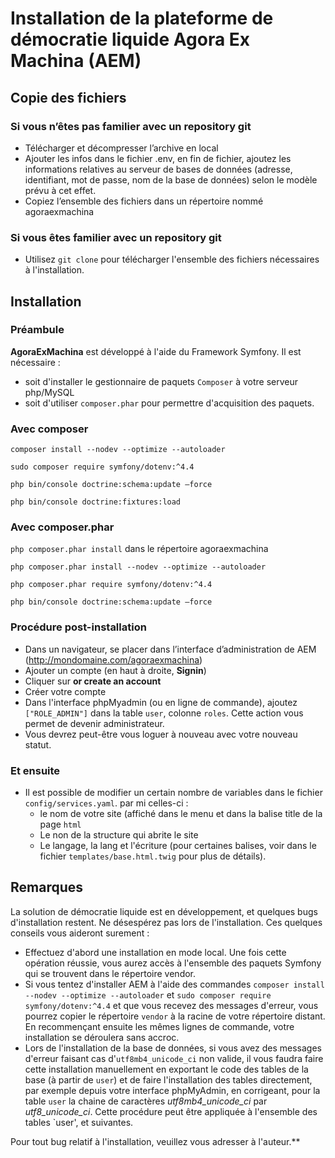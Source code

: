 # Installation de la plateforme de démocratie liquide Agora Ex Machina (AEM)

## Copie des fichiers

### Si vous n’êtes pas familier avec un repository git

* Télécharger et décompresser l’archive en local
* Ajouter les infos dans le fichier .env, en fin de fichier, ajoutez les informations relatives au serveur de bases de données (adresse, identifiant, mot de passe, nom de la base de données) selon le modèle prévu à cet effet.
* Copiez l’ensemble des fichiers dans un répertoire nommé agoraexmachina

### Si vous êtes familier avec un repository git

* Utilisez `git clone` pour télécharger l'ensemble des fichiers nécessaires à  l'installation. 

## Installation

### Préambule

**AgoraExMachina** est développé à l'aide du Framework Symfony. Il est nécessaire :

* soit d'installer le gestionnaire de paquets `Composer` à votre serveur php/MySQL
* soit d'utiliser `composer.phar` pour permettre d'acquisition des paquets.

### Avec composer

`composer install --nodev --optimize --autoloader`

`sudo composer require symfony/dotenv:^4.4`

`php bin/console doctrine:schema:update —force`

`php bin/console doctrine:fixtures:load`

### Avec composer.phar

`php composer.phar install` dans le répertoire agoraexmachina

`php composer.phar install --nodev --optimize --autoloader`

`php composer.phar require symfony/dotenv:^4.4`

`php bin/console doctrine:schema:update —force`

### Procédure post-installation

* Dans un navigateur, se placer dans l’interface d’administration de AEM (http://mondomaine.com/agoraexmachina)
* Ajouter un compte (en haut à droite, **Signin**)
* Cliquer sur **or create an account**
* Créer votre compte 
* Dans l'interface phpMyadmin (ou en ligne de commande), ajoutez `["ROLE_ADMIN"]` dans la table `user`, colonne `roles`. Cette action vous permet de devenir administrateur.
* Vous devrez peut-être vous loguer à nouveau avec votre nouveau statut.

### Et ensuite

* Il est possible de modifier un certain nombre de variables dans le fichier `config/services.yaml`. par mi celles-ci :
  * le nom de votre site (affiché dans le menu et dans la balise title de la page `html`
  * Le non de la structure qui abrite le site
  * Le langage, la lang et l'écriture (pour certaines balises, voir dans le fichier `templates/base.html.twig` pour plus de détails).

## Remarques
La solution de démocratie liquide est en développement, et quelques bugs d'installation restent. Ne désespérez pas lors de l'installation. Ces quelques conseils vous aideront surement : 

* Effectuez d'abord une installation en mode local. Une fois cette opération réussie, vous aurez accès à l'ensemble des paquets Symfony qui se trouvent dans le répertoire vendor. 
* Si vous tentez d'installer AEM à l'aide des commandes `composer install --nodev --optimize --autoloader` et `sudo composer require symfony/dotenv:^4.4` et que vous recevez des messages d'erreur, vous pourrez copier le répertoire `vendor` à la racine de votre répertoire distant. En recommençant ensuite les mêmes lignes de commande, votre installation se déroulera sans accroc.
* Lors de l'installation de la base de données, si vous avez des messages d'erreur faisant cas d'`utf8mb4_unicode_ci` non valide, il vous faudra faire cette installation manuellement en exportant le code des tables de la base (à partir de `user`) et de faire l'installation des tables directement, par exemple depuis votre interface phpMyAdmin, en corrigeant, pour la table `user` la chaine de caractères *utf8mb4_unicode_ci* par *utf8_unicode_ci*. Cette procédure peut être appliquée à l'ensemble des tables `user',  et suivantes.

Pour tout bug relatif à l'installation, veuillez vous adresser à l'auteur.**